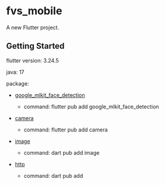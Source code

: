 # fvs_mobile

A new Flutter project.

## Getting Started

flutter version: 3.24.5

java: 17


package:

   - [google_mlkit_face_detection](https://pub.dev/packages/google_mlkit_face_detection)

      - command: flutter pub add google_mlkit_face_detection


   - [camera](https://pub.dev/packages/camera)

      - command: flutter pub add camera


   - [image](https://pub.dev/packages/image)

      - command: dart pub add image


   - [http](https://pub.dev/packages/http)

      - command: dart pub add 
        
